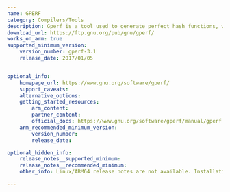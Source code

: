 ```yaml
---
name: GPERF
category: Compilers/Tools
description: Gperf is a tool used to generate perfect hash functions, which map a set of input values to a set of integers with no collisions. 
download_url: https://ftp.gnu.org/pub/gnu/gperf/
works_on_arm: true
supported_minimum_version:
    version_number: gperf-3.1 
    release_date: 2017/01/05


optional_info:
    homepage_url: https://www.gnu.org/software/gperf/
    support_caveats:
    alternative_options:
    getting_started_resources:
        arm_content:
        partner_content:
        official_docs: https://www.gnu.org/software/gperf/manual/gperf.html
    arm_recommended_minimum_version:
        version_number:
        release_date:

optional_hidden_info:
    release_notes__supported_minimum:
    release_notes__recommended_minimum:
    other_info: Linux/ARM64 release notes are not available. Installation and testing are done via the [tar archive](https://ftp.gnu.org/pub/gnu/gperf/gperf-3.1.tar.gz).

---
```



